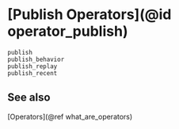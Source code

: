 # [Publish Operators](@id operator_publish)

```@docs
publish
publish_behavior
publish_replay
publish_recent
```

## See also

[Operators](@ref what_are_operators)
